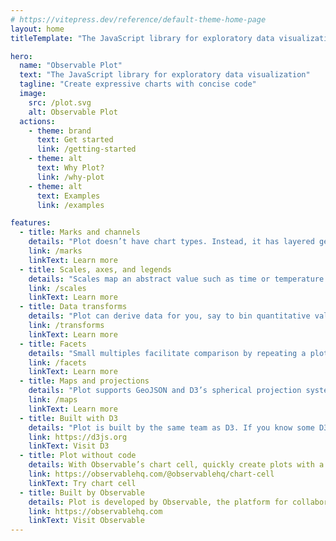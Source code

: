 ```yaml
---
# https://vitepress.dev/reference/default-theme-home-page
layout: home
titleTemplate: "The JavaScript library for exploratory data visualization"

hero:
  name: "Observable Plot"
  text: "The JavaScript library for exploratory data visualization"
  tagline: "Create expressive charts with concise code"
  image:
    src: /plot.svg
    alt: Observable Plot
  actions:
    - theme: brand
      text: Get started
      link: /getting-started
    - theme: alt
      text: Why Plot?
      link: /why-plot
    - theme: alt
      text: Examples
      link: /examples

features:
  - title: Marks and channels
    details: "Plot doesn’t have chart types. Instead, it has layered geometric shapes such as bars, dots, and lines."
    link: /marks
    linkText: Learn more
  - title: Scales, axes, and legends
    details: "Scales map an abstract value such as time or temperature to a visual value such as position or color."
    link: /scales
    linkText: Learn more
  - title: Data transforms
    details: "Plot can derive data for you, say to bin quantitative values or compute a rolling average."
    link: /transforms
    linkText: Learn more
  - title: Facets
    details: "Small multiples facilitate comparison by repeating a plot across partitions of data."
    link: /facets
    linkText: Learn more
  - title: Maps and projections
    details: "Plot supports GeoJSON and D3’s spherical projection system for geographic maps."
    link: /maps
    linkText: Learn more
  - title: Built with D3
    details: "Plot is built by the same team as D3. If you know some D3, you’ll be right at home with Plot."
    link: https://d3js.org
    linkText: Visit D3
  - title: Plot without code
    details: With Observable’s chart cell, quickly create plots with a GUI, then eject to code to customize.
    link: https://observablehq.com/@observablehq/chart-cell
    linkText: Try chart cell
  - title: Built by Observable
    details: Plot is developed by Observable, the platform for collaborative data analysis.
    link: https://observablehq.com
    linkText: Visit Observable
---
```


<style>

:root {
  --vp-home-hero-name-color: transparent;
  --vp-home-hero-name-background: -webkit-linear-gradient(120deg, hsl(200deg 100% 65%), hsl(-90deg 85% 57%));
}

</style>
